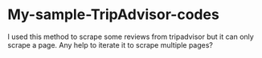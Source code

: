 # My-sample-TripAdvisor-codes
I used this method to scrape some reviews from tripadvisor but it can only scrape a page. Any help to iterate it to scrape multiple pages?
